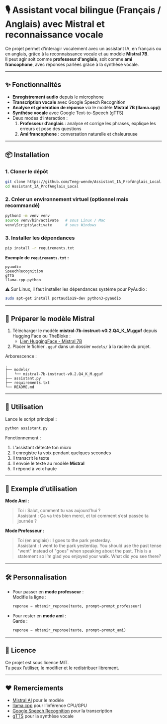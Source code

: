 # 🎙️ Assistant vocal bilingue (Français / Anglais) avec Mistral et reconnaissance vocale

Ce projet permet d'interagir vocalement avec un assistant IA, en français ou en anglais, grâce à la reconnaissance vocale et au modèle **Mistral 7B**.  
Il peut agir soit comme **professeur d'anglais**, soit comme **ami francophone**, avec réponses parlées grâce à la synthèse vocale.

---

## ✨ Fonctionnalités

- **Enregistrement audio** depuis le microphone
- **Transcription vocale** avec Google Speech Recognition
- **Analyse et génération de réponse** via le modèle **Mistral 7B (llama.cpp)**
- **Synthèse vocale** avec Google Text-to-Speech (gTTS)
- Deux modes d’interaction :
  1. **Professeur d’anglais** : analyse et corrige les phrases, explique les erreurs et pose des questions
  2. **Ami francophone** : conversation naturelle et chaleureuse

---

## 📦 Installation

### 1. Cloner le dépôt
```bash
git clone https://github.com/Teeg-wende/Assistant_IA_ProfAnglais_Local.git
cd Assistant_IA_ProfAnglais_Local
```

### 2. Créer un environnement virtuel (optionnel mais recommandé)
```bash
python3 -m venv venv
source venv/bin/activate   # sous Linux / Mac
venv\Scripts\activate      # sous Windows
```

### 3. Installer les dépendances
```bash
pip install -r requirements.txt
```

**Exemple de `requirements.txt` :**
```
pyaudio
SpeechRecognition
gTTS
llama-cpp-python
```

⚠️ Sur Linux, il faut installer les dépendances système pour PyAudio :
```bash
sudo apt-get install portaudio19-dev python3-pyaudio
```

---

## 📂 Préparer le modèle Mistral

1. Télécharger le modèle **mistral-7b-instruct-v0.2.Q4_K_M.gguf** depuis Hugging Face ou TheBloke :
   - [Lien HuggingFace - Mistral 7B](https://huggingface.co/TheBloke/Mistral-7B-Instruct-v0.2-GGUF)
2. Placer le fichier `.gguf` dans un dossier `models/` à la racine du projet.

Arborescence :
```
.
├── models/
│   └── mistral-7b-instruct-v0.2.Q4_K_M.gguf
├── assistant.py
├── requirements.txt
└── README.md
```

---

## 🚀 Utilisation

Lance le script principal :
```bash
python assistant.py
```

Fonctionnement :
1. L’assistant détecte ton micro
2. Il enregistre ta voix pendant quelques secondes
3. Il transcrit le texte
4. Il envoie le texte au modèle **Mistral**
5. Il répond à voix haute

---

## 🎯 Exemple d’utilisation

**Mode Ami** :
> Toi : Salut, comment tu vas aujourd’hui ?  
> Assistant : Ça va très bien merci, et toi comment s’est passée ta journée ?

**Mode Professeur** :
> Toi (en anglais) : I goes to the park yesterday.  
> Assistant : I went to the park yesterday. You should use the past tense "went" instead of "goes" when speaking about the past. This is a statement so I’m glad you enjoyed your walk. What did you see there?

---

## 🛠️ Personnalisation

- Pour passer en **mode professeur** :  
  Modifie la ligne :
  ```python
  reponse = obtenir_reponse(texte, prompt=prompt_professeur)
  ```
- Pour rester en **mode ami** :  
  Garde :
  ```python
  reponse = obtenir_reponse(texte, prompt=prompt_ami)
  ```

---

## 📜 Licence

Ce projet est sous licence MIT.  
Tu peux l’utiliser, le modifier et le redistribuer librement.

---

## ❤️ Remerciements

- [Mistral AI](https://mistral.ai/) pour le modèle
- [llama.cpp](https://github.com/ggerganov/llama.cpp) pour l’inférence CPU/GPU
- [Google Speech Recognition](https://pypi.org/project/SpeechRecognition/) pour la transcription
- [gTTS](https://pypi.org/project/gTTS/) pour la synthèse vocale
